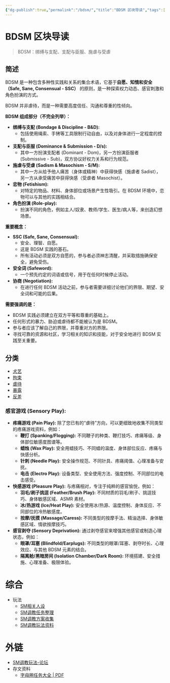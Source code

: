 ```yaml
---
{"dg-publish":true,"permalink":"/bdsm/","title":"BDSM 区块导读","tags":["nsfw","sm"]}
---
```



# BDSM 区块导读

> BDSM：绑缚与支配、支配与臣服、施虐与受虐

## 简述

BDSM 是一种包含多种性实践和关系的集合术语，它基于**自愿、知情和安全（Safe, Sane, Consensual - SSC）** 的原则，是一种探索权力动态、感官刺激和角色扮演的方式。

BDSM 并非虐待，而是一种需要高度信任、沟通和尊重的性倾向。

**BDSM 组成部分（不完全列举）：**

- **绑缚与支配 (Bondage & Discipline - B&D):**
	- 包括使用绳索、手铐等工具限制行动自由，以及对身体进行一定程度的控制。
- **支配与臣服 (Dominance & Submission - D/s):**
	- 其中一方扮演支配者 (Dominant - Dom)，另一方扮演臣服者 (Submissive - Sub)，双方协议好权力关系和行为规范。
- **施虐与受虐 (Sadism & Masochism - S/M):**
	- 其中一方从给予他人痛苦（身体或精神）中获得快感（施虐者 Sadist），另一方从承受痛苦中获得快感（受虐者 Masochist）。
- **恋物 (Fetishism):**
	- 对特定的物品、材料、身体部位或场景产生性吸引。在 BDSM 环境中，恋物可以与其他的实践相结合。
- **角色扮演 (Role-play):**
	- 扮演不同的角色，例如主人/奴隶、教师/学生、医生/病人等，来创造幻想场景。

**重要概念：**

- **SSC (Safe, Sane, Consensual):**
	- 安全、理智、自愿。
	- 这是 BDSM 实践的基石。
	- 所有活动必须是双方自愿的，参与者必须神志清醒，并采取措施确保安全，避免受伤。
- **安全词 (Safeword):**
	- 一个预先约定的词语或信号，用于在任何时候停止活动。
- **协商 (Negotiation):**
	- 在进行任何 BDSM 活动之前，参与者需要详细讨论他们的界限、期望、安全词和可能的后果。

**需要强调的是：**

- BDSM 实践必须建立在双方平等和尊重的基础上。
- 任何形式的暴力、胁迫或虐待都不能被认为是 BDSM。
- 参与者应该了解自己的界限，并尊重对方的界限。
- 寻找可靠的资源和社区，学习相关的知识和技能，对于安全地进行 BDSM 实践至关重要。

## 分类

- [犬艺](BDSM/犬艺.md)
- [拘束](BDSM/拘束.md)
- [虐待](BDSM/虐待.md)
- [暴露](BDSM/暴露.md)
- [反差](BDSM/反差.md)

### **感官游戏 (Sensory Play):**

- **疼痛游戏 (Pain Play):** 除了您已有的“虐待”方向，可以更细致地收集不同类型的疼痛游戏资料，例如：
	- **鞭打 (Spanking/Flogging):** 不同鞭子的种类、鞭打技巧、疼痛等级、身体部位敏感度图谱等。
	- **蜡烛 (Wax Play):** 安全用蜡技巧、不同蜡的温度、身体部位反应、疼痛与快感分析。
	- **针刺 (Needle Play):** 安全操作规范、不同针具、疼痛阈值、心理准备与安抚。
	- **电击 (Electro Play):** 设备类型、安全使用方法、强度控制、不同部位的电击感受。
- **快感游戏 (Pleasure Play):** 与疼痛相对，专注于纯粹的感官愉悦，例如：
	- **羽毛/刷子挑逗 (Feather/Brush Play):** 不同材质的羽毛/刷子、挑逗技巧、身体敏感区域、ASMR 素材。
	- **冰/热游戏 (Ice/Heat Play):** 安全使用冰/热源、温度控制、身体反应、不同部位的冷热敏感度。
	- **按摩/抚摸 (Massage/Caress):** 不同类型的按摩手法、精油选择、身体敏感区域、情欲按摩技巧。
- **感官剥夺 (Sensory Deprivation):** 通过剥夺感官来增强其他感官或制造心理状态，例如：
	- **眼罩/耳塞 (Blindfold/Earplugs):** 不同类型的眼罩/耳塞、剥夺时长、心理效应、与其他 BDSM 元素的结合。
	- **隔离舱/黑暗房间 (Isolation Chamber/Dark Room):** 环境搭建、安全措施、心理准备、极限体验。

# 综合

- 玩法
  - [SM相关人设](nsfw/bdsm/SM相关人设.md)
  - [SM调教任务整理](nsfw/bdsm/SM调教任务整理.md)
  - [SM调教方案收集](nsfw/bdsm/SM调教方案收集.md)
  - [SM调教玩法资料](nsfw/bdsm/SM调教玩法资料.md)

# 外链

- [SM调教玩法-论坛](https://www.yachang555.com/archiver/fid-79.html)
- 存文资料
	- [字母圈任务大全 | PDF](https://www.scribd.com/document/757475266/%E5%AD%97%E6%AF%8D%E5%9C%88%E4%BB%BB%E5%8A%A1%E5%A4%A7%E5%85%A8)
